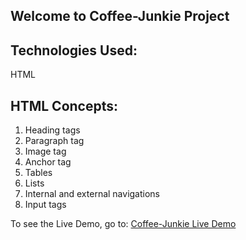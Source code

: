 ## Welcome to Coffee-Junkie Project

## Technologies Used:
HTML

## HTML Concepts:
1. Heading tags
2. Paragraph tag
3. Image tag
4. Anchor tag
5. Tables
6. Lists
7. Internal and external navigations
8. Input tags

To see the Live Demo, go to: [Coffee-Junkie Live Demo](https://purus003.github.io/coffee-junkie/)
